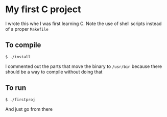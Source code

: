 # My first C project

I wrote this whe I was first learning C. Note the use of shell scripts instead of a proper `Makefile`

To compile
-
    $ ./install

I commented out the parts that move the binary to `/usr/bin` because there should be a way to compile without doing that

To run
-

    $ ./firstproj

And just go from there
